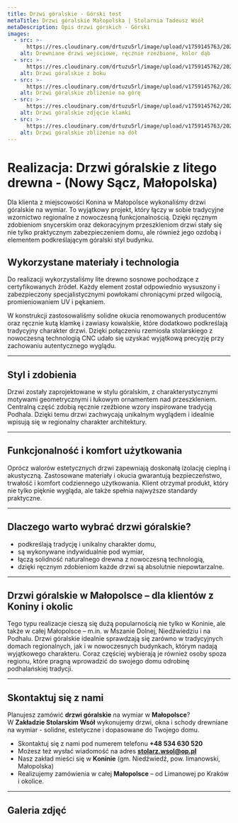 ```yaml
---
title: Drzwi góralskie - Górski test
metaTitle: Drzwi góralskie Małopolska | Stolarnia Tadeusz Wsół
metaDescription: Opis drzwi górskich - Górski
images:
  - src: >-
      https://res.cloudinary.com/drtuzu5rl/image/upload/v1759145763/20220715_101029_3o4mE2N_wsw45h_jpaurg.webp
    alt: Drewniane drzwi wejściowe, ręcznie rzeźbione, kolor dąb
  - src: >-
      https://res.cloudinary.com/drtuzu5rl/image/upload/v1759145762/20220715_101050_aideqb_umtsee.webp
    alt: Drzwi góralskie z boku
  - src: >-
      https://res.cloudinary.com/drtuzu5rl/image/upload/v1759145762/20220715_101042_ilwtsu_skewfc.webp
    alt: Drzwi góralskie zbliżenie na górę
  - src: >-
      https://res.cloudinary.com/drtuzu5rl/image/upload/v1759145762/20220715_101033_zsgofl_de6isa.webp
    alt: Drzwi góralskie zdjęcie klamki
  - src: >-
      https://res.cloudinary.com/drtuzu5rl/image/upload/v1759145763/20220715_101038_pfo9a2_lcklks.webp
    alt: Drzwi góralskie zbliżenie na dół
---
```

# Realizacja: Drzwi góralskie z litego drewna - (Nowy Sącz, Małopolska)

Dla klienta z miejscowości Konina w Małopolsce wykonaliśmy drzwi góralskie na wymiar. To wyjątkowy projekt, który łączy
w sobie tradycyjne wzornictwo regionalne z nowoczesną funkcjonalnością. Dzięki ręcznym zdobieniom snycerskim oraz
dekoracyjnym przeszkleniom drzwi stały się nie tylko praktycznym zabezpieczeniem domu, ale również jego ozdobą i
elementem podkreślającym góralski styl budynku.

## Wykorzystane materiały i technologia

Do realizacji wykorzystaliśmy lite drewno sosnowe pochodzące z certyfikowanych źródeł. Każdy element został odpowiednio
wysuszony i zabezpieczony specjalistycznymi powłokami chroniącymi przed wilgocią, promieniowaniem UV i pękaniem.

W konstrukcji zastosowaliśmy solidne okucia renomowanych producentów oraz ręcznie kutą klamkę i zawiasy kowalskie, które
dodatkowo podkreślają tradycyjny charakter drzwi. Dzięki połączeniu rzemiosła stolarskiego z nowoczesną technologią CNC
udało się uzyskać wyjątkową precyzję przy zachowaniu autentycznego wyglądu.

---

## Styl i zdobienia

Drzwi zostały zaprojektowane w stylu góralskim, z charakterystycznymi motywami geometrycznymi i łukowym ornamentem nad
przeszkleniem. Centralną część zdobią ręcznie rzeźbione wzory inspirowane tradycją Podhala. Dzięki temu drzwi zachwycają
unikalnym wyglądem i idealnie wpisują się w regionalny charakter architektury.

---

## Funkcjonalność i komfort użytkowania

Oprócz walorów estetycznych drzwi zapewniają doskonałą izolację cieplną i akustyczną. Zastosowane materiały i okucia
gwarantują bezpieczeństwo, trwałość i komfort codziennego użytkowania. Klient otrzymał produkt, który nie tylko pięknie
wygląda, ale także spełnia najwyższe standardy praktyczne.

---

## Dlaczego warto wybrać drzwi góralskie?

- podkreślają tradycję i unikalny charakter domu,
- są wykonywane indywidualnie pod wymiar,
- łączą solidność naturalnego drewna z nowoczesną technologią,
- dzięki ręcznym zdobieniom każde drzwi są absolutnie niepowtarzalne.

---

## Drzwi góralskie w Małopolsce – dla klientów z Koniny i okolic

Tego typu realizacje cieszą się dużą popularnością nie tylko w Koninie, ale także w całej Małopolsce – m.in. w Mszanie
Dolnej, Niedźwiedziu i na Podhalu. Drzwi góralskie idealnie sprawdzają się zarówno w tradycyjnych domach regionalnych,
jak i w nowoczesnych budynkach, którym nadają wyjątkowego charakteru. Coraz częściej wybierają je również osoby spoza
regionu, które pragną wprowadzić do swojego domu odrobinę podhalańskiej tradycji.

---

## Skontaktuj się z nami

Planujesz zamówić **drzwi góralskie** na wymiar w **Małopolsce**?\
W **Zakładzie Stolarskim Wsół** wykonujemy drzwi, okna i schody drewniane na wymiar - solidne, estetyczne i dopasowane do Twojego domu.

- Skontaktuj się z nami pod numerem telefonu **+48 534 630 520**
- Możesz też wysłać wiadomość na adres **stolarz.wsol@op.pl**
- Nasz zakład mieści się w **Koninie** (gm. Niedźwiedź, pow. limanowski, Małopolska)
- Realizujemy zamówienia w całej **Małopolsce** – od Limanowej po Kraków i okolice.

---

## Galeria zdjęć
